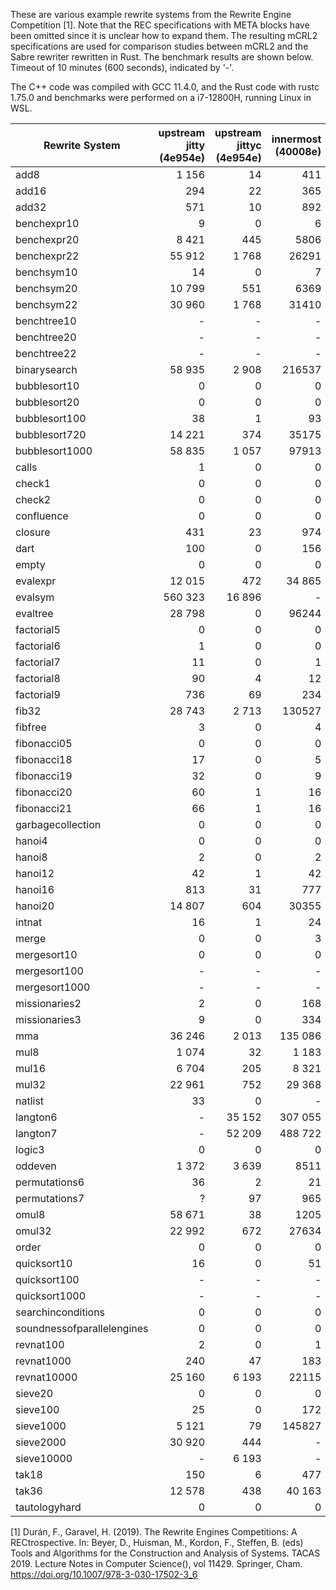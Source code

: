 These are various example rewrite systems from the Rewrite Engine Competition
[1]. Note that the REC specifications with META blocks have been omitted since
it is unclear how to expand them. The resulting mCRL2 specifications are used
for comparison studies between mCRL2 and the Sabre rewriter rewritten in Rust.
The benchmark results are shown below. Timeout of 10 minutes (600 seconds),
indicated by '-'.

The C++ code was compiled with GCC 11.4.0, and the Rust code with rustc 1.75.0
and benchmarks were performed on a i7-12800H, running Linux in WSL.

| Rewrite System | upstream jitty (4e954e) | upstream jittyc (4e954e) | innermost (40008e) | innermost (6b3b15) | sabre (6b3b15) |
| ---            | ---:                    | ---:                     | ---:               |  ---:              | ---:
|           add8 |                   1 156 |                       14 |                411 |
|          add16 |                     294 |                       22 |                365 |
|          add32 |                     571 |                       10 |                892 |
|    benchexpr10 |                       9 |                        0 |                  6 |
|    benchexpr20 |                   8 421 |                      445 |               5806 |
|    benchexpr22 |                  55 912 |                    1 768 |              26291 |
|     benchsym10 |                      14 |                        0 |                  7 |
|     benchsym20 |                  10 799 |                      551 |               6369 |
|     benchsym22 |                  30 960 |                    1 768 |              31410 |
|    benchtree10 |                       - |                        - |                  - | 
|    benchtree20 |                       - |                        - |                  - |
|    benchtree22 |                       - |                        - |                  - |
|   binarysearch |                  58 935 |                    2 908 |             216537 |
|   bubblesort10 |                       0 |                        0 |                  0 |
|   bubblesort20 |                       0 |                        0 |                  0 |
|  bubblesort100 |                      38 |                        1 |                 93 |
|  bubblesort720 |                  14 221 |                      374 |              35175 |   
| bubblesort1000 |                  58 835 |                    1 057 |              97913 | 98158
|          calls |                       1 |                        0 |                  0 |
|         check1 |                       0 |                        0 |                  0 |
|         check2 |                       0 |                        0 |                  0 |
|     confluence |                       0 |                        0 |                  0 |
|        closure |                     431 |                       23 |                974 |
|           dart |                     100 |                        0 |                156 |
|          empty |                       0 |                        0 |                  0 |
|       evalexpr |                  12 015 |                      472 |             34 865 |
|        evalsym |                 560 323 |                   16 896 |                  - |
|       evaltree |                  28 798 |                        0 |              96244 | 
|     factorial5 |                       0 |                        0 |                  0 |
|     factorial6 |                       1 |                        0 |                  0 |
|     factorial7 |                      11 |                        0 |                  1 |
|     factorial8 |                      90 |                        4 |                 12 |
|     factorial9 |                     736 |                       69 |                234 |
|          fib32 |                  28 743 |                    2 713 |             130527 |
|       fibfree  |                       3 |                        0 |                  4 |
|    fibonacci05 |                       0 |                        0 |                  0 |
|    fibonacci18 |                      17 |                        0 |                  5 |
|    fibonacci19 |                      32 |                        0 |                  9 |
|    fibonacci20 |                      60 |                        1 |                 16 |
|    fibonacci21 |                      66 |                        1 |                 16 |
| garbagecollection |                    0 |                        0 |                  0 |
|         hanoi4 |                       0 |                        0 |                  0 |
|         hanoi8 |                       2 |                        0 |                  2 | 
|        hanoi12 |                      42 |                        1 |                 42 |
|        hanoi16 |                     813 |                       31 |                777 |
|        hanoi20 |                  14 807 |                      604 |              30355 |
|         intnat |                      16 |                        1 |                 24 |
|          merge |                       0 |                        0 |                  3 |  
|    mergesort10 |                       0 |                        0 |                  0 | 0
|   mergesort100 |                       - |                        - |                  - |
|  mergesort1000 |                       - |                        - |                  - |
|  missionaries2 |                       2 |                        0 |                168 |
|  missionaries3 |                       9 |                        0 |                334 |       310
|            mma |                  36 246 |                    2 013 |            135 086 |    78 913
|           mul8 |                   1 074 |                       32 |              1 183 |
|          mul16 |                   6 704 |                      205 |              8 321 |
|          mul32 |                  22 961 |                      752 |             29 368 |
|        natlist |                      33 |                        0 |                  - |
|       langton6 |                       - |                   35 152 |            307 055 |    
|       langton7 |                       - |                   52 209 |            488 722 |
|         logic3 |                       0 |                        0 |                  0 |
|        oddeven |                   1 372 |                    3 639 |               8511 |
|  permutations6 |                      36 |                        2 |                 21 |
|  permutations7 |                       ? |                       97 |                965 |
|          omul8 |                  58 671 |                       38 |               1205 |
|         omul32 |                  22 992 |                      672 |              27634 |
|          order |                       0 |                        0 |                  0 |
|    quicksort10 |                      16 |                        0 |                 51 |
|   quicksort100 |                       - |                        - |                  - |
|  quicksort1000 |                       - |                        - |                  - |
| searchinconditions |                   0 |                        0 |                  0 |
| soundnessofparallelengines |           0 |                        0 |                  0 |
|      revnat100 |                       2 |                        0 |                  1 |
|     revnat1000 |                     240 |                       47 |                183 |
|    revnat10000 |                  25 160 |                    6 193 |              22115 |
|        sieve20 |                       0 |                        0 |                  0 |
|       sieve100 |                      25 |                        0 |                172 |
|      sieve1000 |                   5 121 |                       79 |             145827 |
|      sieve2000 |                  30 920 |                      444 |                  - |
|     sieve10000 |                       - |                    6 193 |                  - |
|          tak18 |                     150 |                        6 |                477 |
|          tak36 |                  12 578 |                      438 |             40 163 |  36 286
|  tautologyhard |                       0 |                        0 |                  0 |

 [1] Durán, F., Garavel, H. (2019). The Rewrite Engines Competitions: A RECtrospective. In: Beyer, D., Huisman, M., Kordon, F., Steffen, B. (eds) Tools and Algorithms for the Construction and Analysis of Systems. TACAS 2019. Lecture Notes in Computer Science(), vol 11429. Springer, Cham. https://doi.org/10.1007/978-3-030-17502-3_6